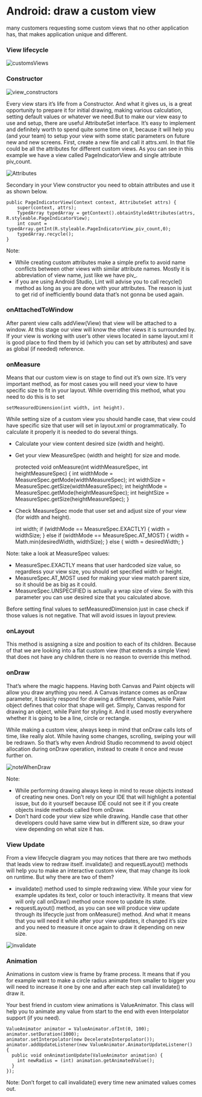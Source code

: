 # Android: draw a custom view
many customers requesting some custom views that no other application has, that makes application unique and different.
### View lifecycle

![customsViews](https://github.com/RogerGold/media/blob/master/customsViews.png)

### Constructor
![view_constructors](https://github.com/RogerGold/media/blob/master/view_constructors.PNG)

Every view stars it’s life from a Constructor. And what it gives us, is a great opportunity to prepare it for initial drawing, 
making various calculation, setting default values or whatever we need.But to make our view easy to use and setup, 
there are useful AttributeSet interface. It’s easy to implement and definitely worth to spend quite some time on it, 
because it will help you (and your team) to setup your view with some static parameters on future new and new screens.
First, create a new file and call it attrs.xml. In that file could be all the attributes for different custom views.
As you can see in this example we have a view called PageIndicatorView and single attribute piv_count.

![Attributes](https://github.com/RogerGold/media/blob/master/Attributes.PNG)

Secondary in your View constructor you need to obtain attributes and use it as shown below.

    public PageIndicatorView(Context context, AttributeSet attrs) {
        super(context, attrs);
        TypedArray typedArray = getContext().obtainStyledAttributes(attrs, R.styleable.PageIndicatorView);
        int count = typedArray.getInt(R.styleable.PageIndicatorView_piv_count,0);
        typedArray.recycle();
    }

Note:
- While creating custom attributes make a simple prefix to avoid name conflicts between other views with similar attribute names. 
  Mostly it is abbreviation of view name, just like we have piv_.
- if you are using Android Studio, Lint will advise you to call recycle() method as long as you are done with your attributes.
  The reason is just to get rid of inefficiently bound data that’s not gonna be used again.
  
### onAttachedToWindow
After parent view calls addView(View) that view will be attached to a window. 
At this stage our view will know the other views it is surrounded by. 
If your view is working with user’s other views located in same layout.xml it is good place to find them by id (which you can set by attributes) 
and save as global (if needed) reference.

### onMeasure
Means that our custom view is on stage to find out it’s own size.
It’s very important method, as for most cases you will need your view to have specific size to fit in your layout.
While overriding this method, what you need to do this is to set 

    setMeasuredDimension(int width, int height).
    
While setting size of a custom view you should handle case, that view could have specific size that user will set in
layout.xml or programmatically. To calculate it properly it is needed to do several things.
- Calculate your view content desired size (width and height).
- Get your view MeasureSpec (width and height) for size and mode.

    protected void onMeasure(int widthMeasureSpec, int heightMeasureSpec) {
            int widthMode = MeasureSpec.getMode(widthMeasureSpec);
            int widthSize = MeasureSpec.getSize(widthMeasureSpec);
            int heightMode = MeasureSpec.getMode(heightMeasureSpec);
            int heightSize = MeasureSpec.getSize(heightMeasureSpec);
        }

- Check MeasureSpec mode that user set and adjust size of your view (for width and height).

    int width;
    if (widthMode == MeasureSpec.EXACTLY) {
      width = widthSize;
    } else if (widthMode == MeasureSpec.AT_MOST) {
      width = Math.min(desiredWidth, widthSize);
    } else {
      width = desiredWidth;
    }
    
Note: 
take a look at MeasureSpec values:
- MeasureSpec.EXACTLY means that user hardcoded size value, so
 regardless your view size, you should set specified width or height.
- MeasureSpec.AT_MOST used for making your view match parent size,
 so it should be as big as it could.
- MeasureSpec.UNSPECIFIED is actually a wrap size of view. So with 
 this parameter you can use desired size that you calculated above.
 
Before setting final values to setMeasuredDimension just in case check if those values is not negative. 
That will avoid issues in layout preview.

### onLayout
This method is assigning a size and position to each of its children. 
Because of that we are looking into a flat custom view (that extends a simple View) that
does not have any children there is no reason to override this method.

### onDraw
That’s where the magic happens. Having both Canvas and Paint objects will allow you draw anything you need.
A Canvas instance comes as onDraw parameter, it basicly respond for drawing a different shapes,
while Paint object defines that color that shape will get. Simply, Canvas respond for drawing an object, 
while Paint for styling it. And it used mostly everywhere whether it is going to be a line, circle or rectangle.

While making a custom view, always keep in mind that onDraw calls lots of time, like really alot.
While having some changes, scrolling, swiping your will be redrawn. So that’s why even Android Studio 
recommend to avoid object allocation during onDraw operation, instead to create it once and reuse further on.

![noteWhenDraw](https://github.com/RogerGold/media/blob/master/noteWhenDraw.PNG)

Note:
- While performing drawing always keep in mind to reuse objects instead of creating new ones. 
  Don’t rely on your IDE that will highlight a potential issue, but do it yourself because IDE could not
  see it if you create objects inside methods called from onDraw.
- Don’t hard code your view size while drawing. Handle case that other developers could have same 
  view but in different size, so draw your view depending on what size it has.
  
### View Update
From a view lifecycle diagram you may notices that there are two methods that leads view to redraw itself. 
invalidate() and requestLayout() methods will help you to make an interactive custom view, 
that may change its look on runtime. But why there are two of them?

- invalidate() method used to simple redrawing view. While your view for example updates its text, 
  color or touch interactivity. It means that view will only call onDraw() method once more to update its state.
- requestLayout() method, as you can see will produce view update through its lifecycle just from onMeasure() method. 
  And what it means that you will need it while after your view updates, it changed it’s size and you need to measure 
  it once again to draw it depending on new size.
  
![invalidate](https://github.com/RogerGold/media/blob/master/invalidate.PNG)  

### Animation
Animations in custom view is frame by frame process. It means that if you for example want to make a circle 
radius animate from smaller to bigger you will need to increase it one by one and after each step call invalidate() to draw it.

Your best friend in custom view animations is ValueAnimator. This class will help you to animate any value from start to 
the end with even Interpolator support (if you need).

    ValueAnimator animator = ValueAnimator.ofInt(0, 100);
    animator.setDuration(1000);
    animator.setInterpolator(new DecelerateInterpolator());
    animator.addUpdateListener(new ValueAnimator.AnimatorUpdateListener() {
      public void onAnimationUpdate(ValueAnimator animation) {
        int newRadius = (int) animation.getAnimatedValue();
      }
    });

Note: 
Don’t forget to call invalidate() every time new animated values comes out.
